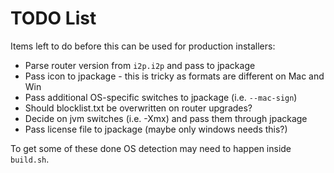 # TODO List

Items left to do before this can be used for production installers:

* Parse router version from `i2p.i2p` and pass to jpackage
* Pass icon to jpackage - this is tricky as formats are different on Mac and Win
* Pass additional OS-specific switches to jpackage (i.e. `--mac-sign`)
* Should blocklist.txt be overwritten on router upgrades?
* Decide on jvm switches (i.e. -Xmx) and pass them through jpackage
* Pass license file to jpackage (maybe only windows needs this?)

To get some of these done OS detection may need to happen inside `build.sh`.
